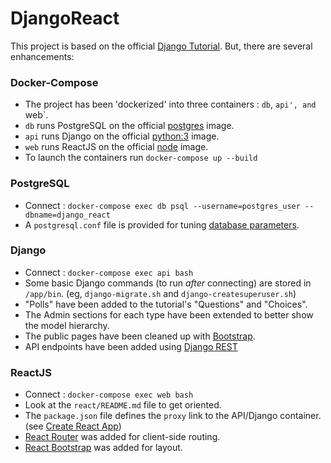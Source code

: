# DjangoReact

This project is based on the official [Django Tutorial](https://docs.djangoproject.com/en/4.1/intro/tutorial01/ "Writing your first Django app, part 1").  But, there are several enhancements:

### Docker-Compose
- The project has been 'dockerized' into three containers : `db`, `api', and `web`.
- `db` runs PostgreSQL on the official [postgres](https://hub.docker.com/_/postgres) image.
- `api` runs Django on the official [python:3](https://hub.docker.com/_/python) image.
- `web` runs ReactJS on the official [node](https://hub.docker.com/_/node) image.
- To launch the containers run `docker-compose up --build`

### PostgreSQL
- Connect : `docker-compose exec db psql --username=postgres_user --dbname=django_react`
- A `postgresql.conf` file is provided for tuning [database parameters](https://www.postgresql.org/docs/current/config-setting.html).

### Django
- Connect : `docker-compose exec api bash`
- Some basic Django commands (to run *after* connecting) are stored in `/app/bin`. (eg, `django-migrate.sh` and `django-createsuperuser.sh`)
- "Polls" have been added to the tutorial's "Questions" and "Choices".
- The Admin sections for each type have been extended to better show the model hierarchy.
- The public pages have been cleaned up with [Bootstrap](https://django-bootstrap-v5.readthedocs.io/).
- API endpoints have been added using [Django REST](https://www.django-rest-framework.org/)

### ReactJS
- Connect : `docker-compose exec web bash`
- Look at the `react/README.md` file to get oriented.
- The `package.json` file defines the `proxy` link to the API/Django container.  (see [Create React App](https://create-react-app.dev/docs/proxying-api-requests-in-development/ "Proxying API Requests in Development"))
- [React Router](https://reactrouter.com/) was added for client-side routing.
- [React Bootstrap](https://react-bootstrap.github.io/) was added for layout.

